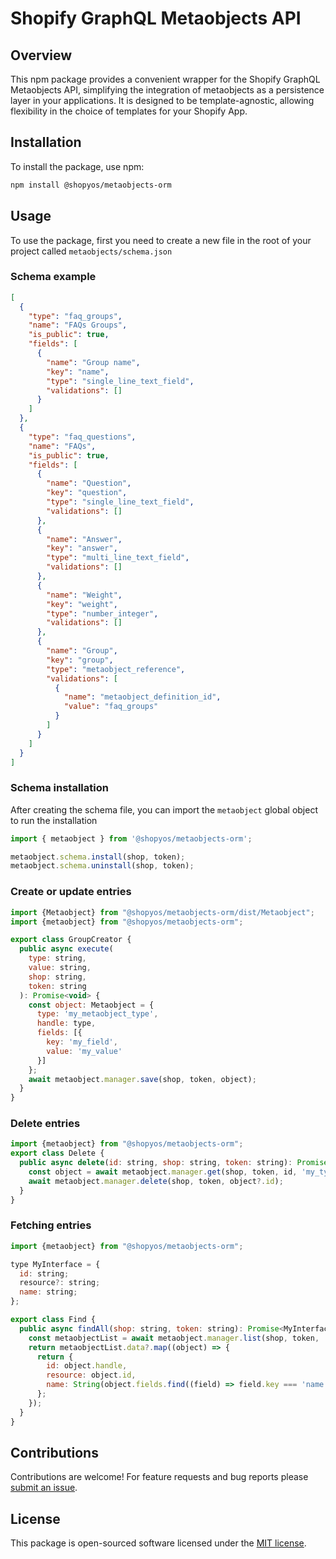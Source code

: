 # Shopify GraphQL Metaobjects API

## Overview

This npm package provides a convenient wrapper for the Shopify GraphQL Metaobjects API, simplifying the integration of metaobjects as a persistence layer in your applications. It is designed to be template-agnostic, allowing flexibility in the choice of templates for your Shopify App.

## Installation

To install the package, use npm:

```bash
npm install @shopyos/metaobjects-orm
```

## Usage

To use the package, first you need to create a new file in the root of your project called `metaobjects/schema.json`

### Schema example

```json
[
  {
    "type": "faq_groups",
    "name": "FAQs Groups",
    "is_public": true,
    "fields": [
      {
        "name": "Group name",
        "key": "name",
        "type": "single_line_text_field",
        "validations": []
      }
    ]
  },
  {
    "type": "faq_questions",
    "name": "FAQs",
    "is_public": true,
    "fields": [
      {
        "name": "Question",
        "key": "question",
        "type": "single_line_text_field",
        "validations": []
      },
      {
        "name": "Answer",
        "key": "answer",
        "type": "multi_line_text_field",
        "validations": []
      },
      {
        "name": "Weight",
        "key": "weight",
        "type": "number_integer",
        "validations": []
      },
      {
        "name": "Group",
        "key": "group",
        "type": "metaobject_reference",
        "validations": [
          {
            "name": "metaobject_definition_id",
            "value": "faq_groups"
          }
        ]
      }
    ]
  }
]

```

### Schema installation

After creating the schema file, you can import the `metaobject` global object to run the installation

  ```javascript
  import { metaobject } from '@shopyos/metaobjects-orm';

  metaobject.schema.install(shop, token);
  metaobject.schema.uninstall(shop, token);
  ```

### Create or update entries
```javascript
import {Metaobject} from "@shopyos/metaobjects-orm/dist/Metaobject";
import {metaobject} from "@shopyos/metaobjects-orm";

export class GroupCreator {
  public async execute(
    type: string,
    value: string,
    shop: string,
    token: string
  ): Promise<void> {
    const object: Metaobject = {
      type: 'my_metaobject_type',
      handle: type,
      fields: [{
        key: 'my_field',
        value: 'my_value'
      }]
    };
    await metaobject.manager.save(shop, token, object);
  }
}
```

### Delete entries
```javascript
import {metaobject} from "@shopyos/metaobjects-orm";
export class Delete {
  public async delete(id: string, shop: string, token: string): Promise<void> {
    const object = await metaobject.manager.get(shop, token, id, 'my_type');
    await metaobject.manager.delete(shop, token, object?.id);
  }
}
```

### Fetching entries
```javascript
import {metaobject} from "@shopyos/metaobjects-orm";

type MyInterface = {
  id: string;
  resource?: string;
  name: string;
};

export class Find {
  public async findAll(shop: string, token: string): Promise<MyInterface[]> {
    const metaobjectList = await metaobject.manager.list(shop, token, 'my_type');
    return metaobjectList.data?.map((object) => {
      return {
        id: object.handle,
        resource: object.id,
        name: String(object.fields.find((field) => field.key === 'name')?.value) ?? ''
      };
    });
  }
}

```

## Contributions

Contributions are welcome! For feature requests and bug reports please [submit an issue](https://github.com/ShopyOs/metaobjects-orm/issues).

## License

This package is open-sourced software licensed under the [MIT license](https://opensource.org/licenses/MIT).
